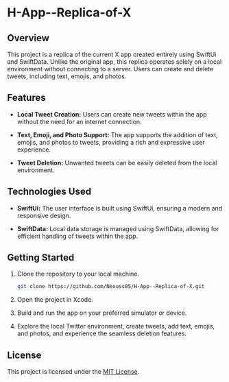 # H-App--Replica-of-X

## Overview

This project is a replica of the current X app created entirely using SwiftUi and SwiftData. Unlike the original app, this replica operates solely on a local environment without connecting to a server. Users can create and delete tweets, including text, emojis, and photos.

## Features

- **Local Tweet Creation:** Users can create new tweets within the app without the need for an internet connection.
  
- **Text, Emoji, and Photo Support:** The app supports the addition of text, emojis, and photos to tweets, providing a rich and expressive user experience.

- **Tweet Deletion:** Unwanted tweets can be easily deleted from the local environment.

## Technologies Used

- **SwiftUi:** The user interface is built using SwiftUi, ensuring a modern and responsive design.

- **SwiftData:** Local data storage is managed using SwiftData, allowing for efficient handling of tweets within the app.

## Getting Started

1. Clone the repository to your local machine.
   ```bash
   git clone https://github.com/Nexuss05/H-App--Replica-of-X.git

2. Open the project in Xcode.

3. Build and run the app on your preferred simulator or device.

4. Explore the local Twitter environment, create tweets, add text, emojis, and photos, and experience the seamless deletion features.

## License

This project is licensed under the [MIT License](https://github.com/Nexuss05/H-App--Replica-of-X/blob/main/LICENSE).
